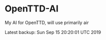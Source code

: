 # OpenTTD-AI
My AI for OpenTTD, will use primarily air

Latest backup: Sun Sep 15 20:20:01 UTC 2019
